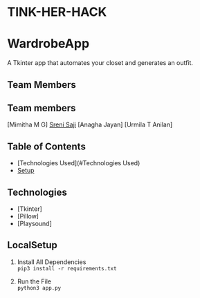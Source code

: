 # TINK-HER-HACK
# WardrobeApp
A Tkinter app that automates your closet and generates an outfit.

## Team Members

## Team members

[Mimitha M G]
[Sreni Saji](https://github.com/Sre-n)
[Anagha Jayan]
[Urmila T Anilan]

## Table of Contents

* [Technologies Used](#Technologies Used)
* [Setup](#LocalSetup)


## Technologies
* [Tkinter]
* [Pillow]
* [Playsound]

## LocalSetup
1) Install All Dependencies   
`pip3 install -r requirements.txt`

2) Run the File  
`python3 app.py`   
